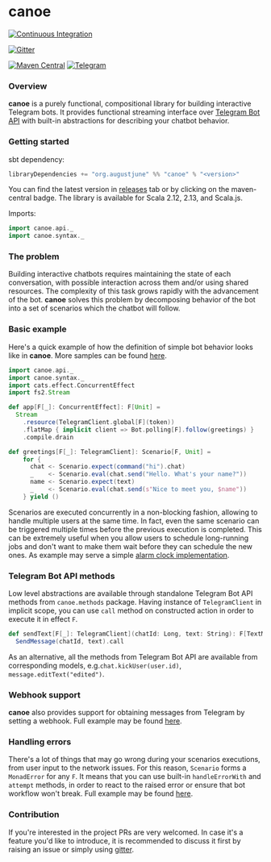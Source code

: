 canoe
=============

[![Continuous Integration](https://github.com/augustjune/canoe/actions/workflows/ci.yml/badge.svg)](https://github.com/augustjune/canoe/actions/workflows/ci.yml)

[![Gitter](https://badges.gitter.im/augustjune-canoe/community.svg)](https://gitter.im/augustjune-canoe/community?utm_source=badge&utm_medium=badge&utm_campaign=pr-badge)

[![Maven Central](https://maven-badges.herokuapp.com/maven-central/org.augustjune/canoe_2.12/badge.svg)](https://maven-badges.herokuapp.com/maven-central/org.augustjune/canoe_2.12)
[![Telegram](https://img.shields.io/badge/Bot%20API-4.9%20-00aced.svg)](https://core.telegram.org/bots/api#recent-changes)

### Overview
**canoe** is a purely functional, compositional library for building interactive Telegram bots.
It provides functional streaming interface over [Telegram Bot API](https://core.telegram.org/bots/api)
with built-in abstractions for describing your chatbot behavior.

### Getting started
sbt dependency:
```scala
libraryDependencies += "org.augustjune" %% "canoe" % "<version>"
```
You can find the latest version in [releases](https://github.com/augustjune/canoe/releases) tab
or by clicking on the maven-central badge. The library is available for Scala 2.12, 2.13, and Scala.js.

Imports:
```scala
import canoe.api._
import canoe.syntax._
```

### The problem
Building interactive chatbots requires maintaining the state of each conversation,
with possible interaction across them and/or using shared resources.
The complexity of this task grows rapidly with the advancement of the bot.
**canoe** solves this problem by decomposing behavior of the bot into a set of scenarios
which the chatbot will follow.

### Basic example
Here's a quick example of how the definition of simple bot behavior looks like in **canoe**.
More samples can be found [here](https://github.com/augustjune/canoe/tree/master/examples/src/main/scala/samples).

```scala
import canoe.api._
import canoe.syntax._
import cats.effect.ConcurrentEffect
import fs2.Stream

def app[F[_]: ConcurrentEffect]: F[Unit] =
  Stream
    .resource(TelegramClient.global[F](token))
    .flatMap { implicit client => Bot.polling[F].follow(greetings) }
    .compile.drain

def greetings[F[_]: TelegramClient]: Scenario[F, Unit] =
    for {
      chat <- Scenario.expect(command("hi").chat)
      _    <- Scenario.eval(chat.send("Hello. What's your name?"))
      name <- Scenario.expect(text)
      _    <- Scenario.eval(chat.send(s"Nice to meet you, $name"))
    } yield ()
```

Scenarios are executed concurrently in a non-blocking fashion,
allowing to handle multiple users at the same time.
In fact, even the same scenario can be triggered multiple times before
the previous execution is completed.
This can be extremely useful when you allow users to schedule long-running jobs
and don't want to make them wait before they can schedule the new ones.
As example may serve a simple [alarm clock implementation](https://github.com/augustjune/canoe/tree/master/examples/src/main/scala/samples/TimerAlarm.scala).


### Telegram Bot API methods
Low level abstractions are available through standalone Telegram Bot API methods from `canoe.methods` package.
Having instance of `TelegramClient` in implicit scope,
you can use `call` method on constructed action in order to execute it in effect `F`.

```scala
def sendText[F[_]: TelegramClient](chatId: Long, text: String): F[TextMessage] =
  SendMessage(chatId, text).call
```

As an alternative, all the methods from Telegram Bot API are available from corresponding models,
e.g.`chat.kickUser(user.id)`, `message.editText("edited")`.

### Webhook support
**canoe** also provides support for obtaining messages from Telegram by setting a webhook.
Full example may be found [here](https://github.com/augustjune/canoe/blob/master/examples/src/main/scala/samples/Webhook.scala).

### Handling errors
There's a lot of things that may go wrong during your scenarios executions,
from user input to the network issues.
For this reason, `Scenario` forms a `MonadError` for any `F`.
It means that you can use built-in `handleErrorWith` and `attempt` methods,
in order to react to the raised error or ensure that bot workflow won't break.
Full example may be found [here](https://github.com/augustjune/canoe/blob/master/examples/src/main/scala/samples/ErrorHandling.scala).

### Contribution
If you're interested in the project PRs are very welcomed.
In case it's a feature you'd like to introduce, it is recommended to discuss it first by raising an issue
or simply using [gitter](https://gitter.im/augustjune-canoe/community).
